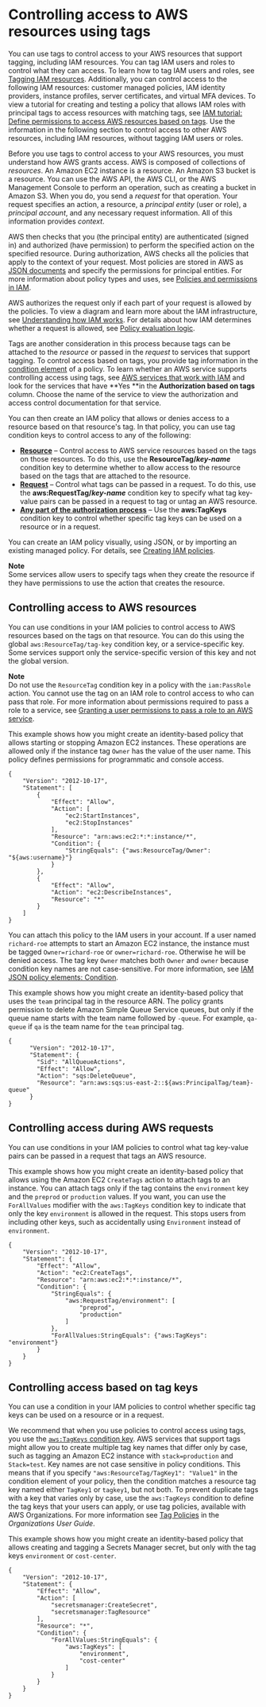 # Controlling access to AWS resources using tags<a name="access_tags"></a>

You can use tags to control access to your AWS resources that support tagging, including IAM resources\. You can tag IAM users and roles to control what they can access\. To learn how to tag IAM users and roles, see [Tagging IAM resources](id_tags.md)\. Additionally, you can control access to the following IAM resources: customer managed policies, IAM identity providers, instance profiles, server certificates, and virtual MFA devices\. To view a tutorial for creating and testing a policy that allows IAM roles with principal tags to access resources with matching tags, see [IAM tutorial: Define permissions to access AWS resources based on tags](tutorial_attribute-based-access-control.md)\. Use the information in the following section to control access to other AWS resources, including IAM resources, without tagging IAM users or roles\.

Before you use tags to control access to your AWS resources, you must understand how AWS grants access\. AWS is composed of collections of *resources*\. An Amazon EC2 instance is a resource\. An Amazon S3 bucket is a resource\. You can use the AWS API, the AWS CLI, or the AWS Management Console to perform an operation, such as creating a bucket in Amazon S3\. When you do, you send a *request* for that operation\. Your request specifies an action, a resource, a *principal entity* \(user or role\), a *principal account*, and any necessary request information\. All of this information provides *context*\.

AWS then checks that you \(the principal entity\) are authenticated \(signed in\) and authorized \(have permission\) to perform the specified action on the specified resource\. During authorization, AWS checks all the policies that apply to the context of your request\. Most policies are stored in AWS as [JSON documents](access_policies.md#access_policies-json) and specify the permissions for principal entities\. For more information about policy types and uses, see [Policies and permissions in IAM](access_policies.md)\.

AWS authorizes the request only if each part of your request is allowed by the policies\. To view a diagram and learn more about the IAM infrastructure, see [Understanding how IAM works](intro-structure.md)\. For details about how IAM determines whether a request is allowed, see [Policy evaluation logic](reference_policies_evaluation-logic.md)\.

Tags are another consideration in this process because tags can be attached to the *resource* or passed in the *request* to services that support tagging\. To control access based on tags, you provide tag information in the [condition element](reference_policies_elements_condition.md) of a policy\. To learn whether an AWS service supports controlling access using tags, see [AWS services that work with IAM](reference_aws-services-that-work-with-iam.md) and look for the services that have **Yes **in the **Authorization based on tags** column\. Choose the name of the service to view the authorization and access control documentation for that service\.

You can then create an IAM policy that allows or denies access to a resource based on that resource's tag\. In that policy, you can use tag condition keys to control access to any of the following:
+ **[Resource](#access_tags_control-resources)** – Control access to AWS service resources based on the tags on those resources\. To do this, use the **ResourceTag/*key\-name*** condition key to determine whether to allow access to the resource based on the tags that are attached to the resource\.
+ **[Request](#access_tags_control-requests)** – Control what tags can be passed in a request\. To do this, use the **aws:RequestTag/*key\-name*** condition key to specify what tag key\-value pairs can be passed in a request to tag or untag an AWS resource\.
+ **[Any part of the authorization process](#access_tags_control-tag-keys)** – Use the **aws:TagKeys** condition key to control whether specific tag keys can be used on a resource or in a request\. 

You can create an IAM policy visually, using JSON, or by importing an existing managed policy\. For details, see [Creating IAM policies](access_policies_create.md)\.

**Note**  
Some services allow users to specify tags when they create the resource if they have permissions to use the action that creates the resource\.

## Controlling access to AWS resources<a name="access_tags_control-resources"></a>

You can use conditions in your IAM policies to control access to AWS resources based on the tags on that resource\. You can do this using the global `aws:ResourceTag/tag-key` condition key, or a service\-specific key\. Some services support only the service\-specific version of this key and not the global version\. 

**Note**  
Do not use the `ResourceTag` condition key in a policy with the `iam:PassRole` action\. You cannot use the tag on an IAM role to control access to who can pass that role\. For more information about permissions required to pass a role to a service, see [Granting a user permissions to pass a role to an AWS service](id_roles_use_passrole.md)\.

 This example shows how you might create an identity\-based policy that allows starting or stopping Amazon EC2 instances\. These operations are allowed only if the instance tag `Owner` has the value of the user name\. This policy defines permissions for programmatic and console access\. 

```
{
    "Version": "2012-10-17",
    "Statement": [
        {
            "Effect": "Allow",
            "Action": [
                "ec2:StartInstances",
                "ec2:StopInstances"
            ],
            "Resource": "arn:aws:ec2:*:*:instance/*",
            "Condition": {
                "StringEquals": {"aws:ResourceTag/Owner": "${aws:username}"}
            }
        },
        {
            "Effect": "Allow",
            "Action": "ec2:DescribeInstances",
            "Resource": "*"
        }
    ]
}
```

You can attach this policy to the IAM users in your account\. If a user named `richard-roe` attempts to start an Amazon EC2 instance, the instance must be tagged `Owner=richard-roe` or `owner=richard-roe`\. Otherwise he will be denied access\. The tag key `Owner` matches both `Owner` and `owner` because condition key names are not case\-sensitive\. For more information, see [IAM JSON policy elements: Condition](reference_policies_elements_condition.md)\.

This example shows how you might create an identity\-based policy that uses the `team` principal tag in the resource ARN\. The policy grants permission to delete Amazon Simple Queue Service queues, but only if the queue name starts with the team name followed by `-queue`\. For example, `qa-queue` if `qa` is the team name for the `team` principal tag\.

```
{
      "Version": "2012-10-17",
      "Statement": {
        "Sid": "AllQueueActions",
        "Effect": "Allow",
        "Action": "sqs:DeleteQueue",
        "Resource": "arn:aws:sqs:us-east-2::${aws:PrincipalTag/team}-queue"
      }
}
```

## Controlling access during AWS requests<a name="access_tags_control-requests"></a>

You can use conditions in your IAM policies to control what tag key\-value pairs can be passed in a request that tags an AWS resource\.

This example shows how you might create an identity\-based policy that allows using the Amazon EC2 `CreateTags` action to attach tags to an instance\. You can attach tags only if the tag contains the `environment` key and the `preprod` or `production` values\. If you want, you can use the `ForAllValues` modifier with the `aws:TagKeys` condition key to indicate that only the key `environment` is allowed in the request\. This stops users from including other keys, such as accidentally using `Environment` instead of `environment`\. 

```
{
    "Version": "2012-10-17",
    "Statement": {
        "Effect": "Allow",
        "Action": "ec2:CreateTags",
        "Resource": "arn:aws:ec2:*:*:instance/*",
        "Condition": {
            "StringEquals": {
                "aws:RequestTag/environment": [
                    "preprod",
                    "production"
                ]
            },
            "ForAllValues:StringEquals": {"aws:TagKeys": "environment"}
        }
    }
}
```

## Controlling access based on tag keys<a name="access_tags_control-tag-keys"></a>

You can use a condition in your IAM policies to control whether specific tag keys can be used on a resource or in a request\.

We recommend that when you use policies to control access using tags, you use the [`aws:TagKeys` condition key](reference_policies_condition-keys.md#condition-keys-tagkeys)\. AWS services that support tags might allow you to create multiple tag key names that differ only by case, such as tagging an Amazon EC2 instance with `stack=production` and `Stack=test`\. Key names are not case sensitive in policy conditions\. This means that if you specify `"aws:ResourceTag/TagKey1": "Value1"` in the condition element of your policy, then the condition matches a resource tag key named either `TagKey1` or `tagkey1`, but not both\. To prevent duplicate tags with a key that varies only by case, use the `aws:TagKeys` condition to define the tag keys that your users can apply, or use tag policies, available with AWS Organizations\. For more information see [Tag Policies](https://docs.aws.amazon.com/organizations/latest/userguide/orgs_manage_policies_tag-policies.html) in the *Organizations User Guide*\. 

This example shows how you might create an identity\-based policy that allows creating and tagging a Secrets Manager secret, but only with the tag keys `environment` or `cost-center`\.

```
{
    "Version": "2012-10-17",
    "Statement": {
        "Effect": "Allow",
        "Action": [
            "secretsmanager:CreateSecret",
            "secretsmanager:TagResource"
        ],
        "Resource": "*",
        "Condition": {
            "ForAllValues:StringEquals": {
                "aws:TagKeys": [
                    "environment",
                    "cost-center"
                ]
            }
        }
    }
}
```